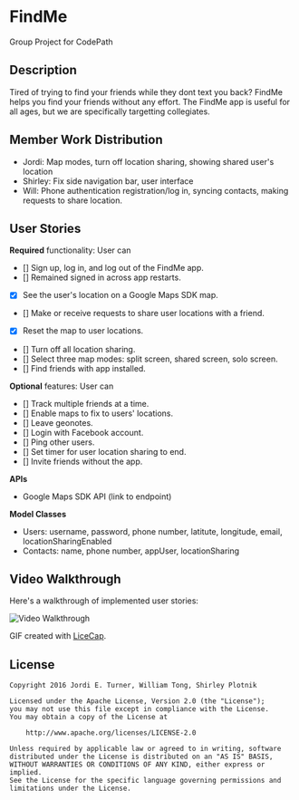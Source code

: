 # FindMe
Group Project for CodePath

## Description
Tired of trying to find your friends while they dont text you back? FindMe
helps you find your friends without any effort. The FindMe app is useful
for all ages, but we are specifically targetting collegiates. 

## Member Work Distribution
- Jordi: Map modes, turn off location sharing, showing shared user's location
- Shirley: Fix side navigation bar, user interface
- Will: Phone authentication registration/log in, syncing contacts, making requests to share location.

## User Stories

**Required** functionality: User can

- [] Sign up, log in, and log out of the FindMe app. 
- [] Remained signed in across app restarts.
- [X] See the user's location on a Google Maps SDK map.
- [] Make or receive requests to share user locations with a friend.
- [X] Reset the map to user locations.
- [] Turn off all location sharing.
- [] Select three map modes: split screen, shared screen, solo screen.
- [] Find friends with app installed.

**Optional** features: User can

- [] Track multiple friends at a time.
- [] Enable maps to fix to users' locations. 
- [] Leave geonotes.
- [] Login with Facebook account.
- [] Ping other users.
- [] Set timer for user location sharing to end.
- [] Invite friends without the app.

**APIs**
- Google Maps SDK API (link to endpoint)

**Model Classes**
- Users: username, password, phone number, latitute, longitude, email, locationSharingEnabled
- Contacts: name, phone number, appUser, locationSharing

## Video Walkthrough 

Here's a walkthrough of implemented user stories:

<img src='' title='Video Walkthrough' width='' alt='Video Walkthrough' />

GIF created with [LiceCap](http://www.cockos.com/licecap/).

## License

    Copyright 2016 Jordi E. Turner, William Tong, Shirley Plotnik

    Licensed under the Apache License, Version 2.0 (the "License");
    you may not use this file except in compliance with the License.
    You may obtain a copy of the License at

        http://www.apache.org/licenses/LICENSE-2.0

    Unless required by applicable law or agreed to in writing, software
    distributed under the License is distributed on an "AS IS" BASIS,
    WITHOUT WARRANTIES OR CONDITIONS OF ANY KIND, either express or implied.
    See the License for the specific language governing permissions and
    limitations under the License.
